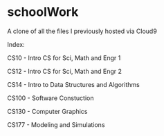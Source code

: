 # schoolWork
A clone of all the files I previously hosted via Cloud9 

Index:

  CS10 - Intro CS for Sci, Math and Engr 1
  
  CS12 - Intro CS for Sci, Math and Engr 2
  
  CS14 - Intro to Data Structures and Algorithms
  
  CS100 - Software Constuction 
  
  CS130 - Computer Graphics
  
  CS177 - Modeling and Simulations

